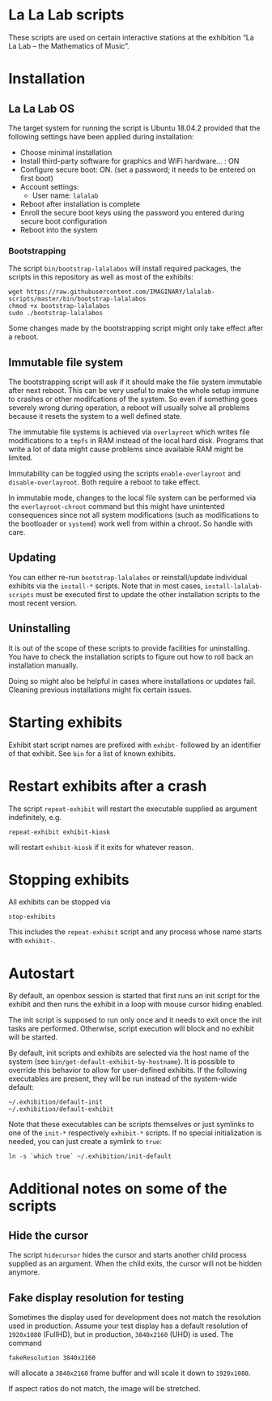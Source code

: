 # La La Lab scripts

These scripts are used on certain interactive stations at the exhibition “La La Lab – the Mathematics of Music”.

# Installation

## La La Lab OS

The target system for running the script is Ubuntu 18.04.2 provided that the following settings have been applied during installation:

- Choose minimal installation
- Install third-party software for graphics and WiFi hardware... : ON
- Configure secure boot: ON. (set a password; it needs to be entered on first boot)
- Account settings:
    + User name: `lalalab`
- Reboot after installation is complete
- Enroll the secure boot keys using the password you entered during secure boot configuration
- Reboot into the system

### Bootstrapping

The script `bin/bootstrap-lalalabos` will install required packages, the scripts in this repository as
well as most of the exhibits:

```
wget https://raw.githubusercontent.com/IMAGINARY/lalalab-scripts/master/bin/bootstrap-lalalabos
chmod +x bootstrap-lalalabos
sudo ./bootstrap-lalalabos
```

Some changes made by the bootstrapping script might only take effect after a reboot.

## Immutable file system

The bootstrapping script will ask if it should make the file system immutable after next reboot. This can be very useful to make the whole setup immune to crashes or other modifcations of the system. So even if something goes severely wrong during operation, a reboot will usually solve all problems because it resets the system to a well defined state.

The immutable file systems is achieved via `overlayroot` which writes file modifications to a `tmpfs` in RAM instead of the local hard disk. Programs that write a lot of data might cause problems since available RAM might be limited.

Immutability can be toggled using the scripts `enable-overlayroot` and `disable-overlayroot`. Both require a reboot to take effect.

In immutable mode, changes to the local file system can be performed via the `overlayroot-chroot` command but this might have unintented consequences since not all system modifications (such as modifications to the bootloader or `systemd`) work well from within a chroot. So handle with care.

## Updating

You can either re-run `bootstrap-lalalabos` or reinstall/update individual exhibits via the
`install-*` scripts. Note that in most cases, `install-lalalab-scripts` must be executed first
to update the other installation scripts to the most recent version.

## Uninstalling

It is out of the scope of these scripts to provide facilities for uninstalling.
You have to check the installation scripts to figure out how to roll back an installation manually.

Doing so might also be helpful in cases where installations or updates fail. Cleaning previous installations might fix certain issues.

# Starting exhibits
Exhibit start script names are prefixed with `exhibt-` followed by an identifier of that exhibit. See `bin` for a list of known exhibits.

# Restart exhibits after a crash
The script `repeat-exhibit` will restart the executable supplied as argument indefinitely, e.g.
```
repeat-exhibit exhibit-kiosk
```
will restart `exhibit-kiosk` if it exits for whatever reason.

# Stopping exhibits
All exhibits can be stopped via
```
stop-exhibits
```
This includes the `repeat-exhibit` script and any process whose name starts with `exhibit-`.

# Autostart

By default, an openbox session is started that first runs an init script for the exhibit and then runs the exhibit in a loop with mouse cursor hiding enabled.

The init script is supposed to run only once and it needs to exit once the init tasks are performed. Otherwise, script execution will block and no exhibit will be started.

By default, init scripts and exhibits are selected via the host name of the system (see `bin/get-default-exhibit-by-hostname`).
It is possible to override this behavior to allow for user-defined exhibits. If the following executables are present, they will be run instead of the system-wide default:
```
~/.exhibition/default-init
~/.exhibition/default-exhibit
```
Note that these executables can be scripts themselves or just symlinks to one of the `init-*` respectively `exhibit-*` scripts. If no special initialization is needed, you can just create a symlink to `true`:
```
ln -s `which true` ~/.exhibition/init-default
```

# Additional notes on some of the scripts

## Hide the cursor
The script `hidecursor` hides the cursor and starts another child process supplied as an argument.
When the child exits, the cursor will not be hidden anymore.

## Fake display resolution for testing
Sometimes the display used for development does not match the resolution used in production.
Assume your test display has a default resolution of `1920x1080` (FullHD), but in production, `3840x2160` (UHD) is used.
The command
```
fakeResolution 3840x2160
```
will allocate a `3840x2160` frame buffer and will scale it down to `1920x1080`.

If aspect ratios do not match, the image will be stretched.
